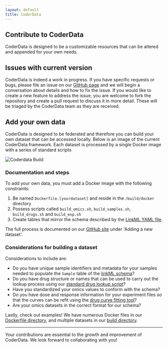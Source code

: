 ```yaml
---
layout: default
title: CoderData
---
```


<link rel="stylesheet" href="assets/css/style.css">

## Contribute to CoderData

CoderData is designed to be a customizable resources that can be
altered and appended for your own needs. 

## Issues with current version

CoderData is indeed a work in progress. If you have specific requests
or bugs, please file an issue on our [GitHub
page](https://github.com/PNNL-CompBio/coderdata/issues) and we will
begin a conversation about details and how to fix the issue. If you
would like to create a new feature to address the issue, you are welcome to fork the
repository and create a pull request to discuss it in more
detail. These will be triaged by the CoderData team as they are received.

## Add your own data

CoderData is designed to be federated and therefore you can build your
own dataset that can be accessed locally. Below is an image of the
current CoderData framework. Each dataset is processed by a single
Docker image with a series of standard scripts

![Coderdata Build](coderDataBuild.jpg?raw=true "Modular build
process")


###  Documentation and steps
To add your own data, you must add a Docker image with the following
constraints:

1. Be named `Dockerfile.[yourdataset]` and reside in the
   `/build/docker` directory
2. Possess scripts called `build_omics.sh`, `build_samples.sh`,
   `build_drugs.sh` and
   `build_exp.sh` 
3. Create tables that mirror the schema described by the [LinkML YAML file]().

The full process is documented
on our [GitHub site](http://github.com/pnnl-compbio/coderdata) under
'Adding a new dataset'.

### Considerations for building a dataset

Considerations to include are:
- Do you have unique sample identifiers and metadata for your samples
  needed to populate the `Sample` table of the [linkML
  schema](http://github.com/pnnl-compbio/coderdata/schema)?
- Do you have drug structure or names that can be used to carry out
  the lookup process using our [standard drug lookup
  script](http://github.com/pnnl-compbio/coderdata/build/utils/pubchem_retrieval.py)?
- Have you standardized your omics values to conform with the schema? 
- Do you have dose and response information for your experiment files
  so that the curves can be refit using the [drug curve fitting
  tool](http://github.com/pnnl-compbio/coderdata/build/utils/fit_curve.py)?
- Are your omics datasets in the correct format for our schema? 

Lastly, check out examples! We have numerous Docker files in our
[Dockerfile
directory](http://github.com/pnnl-compbio/coderdata/build/docker),
and multiple datasets in our [build
directory](http://github.com/pnnl-compbio/coderdata/build). 

---  
Your contributions are essential to the growth and improvement of CoderData. We look forward to collaborating with you!  

